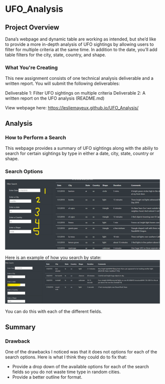 # UFO_Analysis
## Project Overview
Dana’s webpage and dynamic table are working as intended, but she’d like to provide a more in-depth analysis of UFO sightings by allowing users to filter for multiple criteria at the same time. In addition to the date, you’ll add table filters for the city, state, country, and shape.

### What You're Creating
This new assignment consists of one technical analysis deliverable and a written report. You will submit the following deliverables:

Deliverable 1: Filter UFO sightings on multiple criteria
Deliverable 2: A written report on the UFO analysis (README.md)

View webpage here: https://lesliemayeux.github.io/UFO_Analysis/

## Analysis

### How to Perform a Search
This webpage provides a summary of UFO sightings along with the abiliy to search for certain sightings by type in either a date, city, state, country or shape.

### Search Options
![static/images/ufo_search_options.png](https://github.com/lesliemayeux/UFO_Analysis/blob/1c6577310fa1e08f4514b1e0e3f14f0c47d7b296/static/images/ufo_search_options.png)

Here is an example of how you search by state:
![static/images/ufo_search_state.png](https://github.com/lesliemayeux/UFO_Analysis/blob/b2cb96eda1daa455401ba96d6dcd1bde4a39d7d8/static/images/ufo_search_state.png)

You can do this with each of the different fields.

## Summary

### Drawback
One of the drawbacks I noticed was that it does not options for each of the search options.
Here is what I think they could do to fix that:
- Provide a drop down of the available options for each of the search fields so you do not waste time type in random cities.
- Provide a better outline for format.
